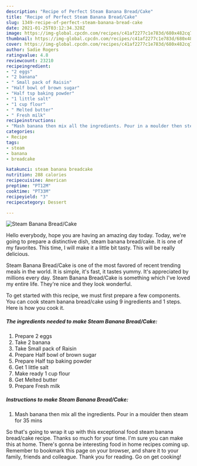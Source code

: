 ```yaml
---
description: "Recipe of Perfect Steam Banana Bread/Cake"
title: "Recipe of Perfect Steam Banana Bread/Cake"
slug: 1349-recipe-of-perfect-steam-banana-bread-cake
date: 2021-01-25T03:12:34.328Z
image: https://img-global.cpcdn.com/recipes/c41af2277c1e783d/680x482cq70/steam-banana-breadcake-recipe-main-photo.jpg
thumbnail: https://img-global.cpcdn.com/recipes/c41af2277c1e783d/680x482cq70/steam-banana-breadcake-recipe-main-photo.jpg
cover: https://img-global.cpcdn.com/recipes/c41af2277c1e783d/680x482cq70/steam-banana-breadcake-recipe-main-photo.jpg
author: Sadie Rogers
ratingvalue: 4.8
reviewcount: 23210
recipeingredient:
- "2 eggs"
- "2 banana"
- " Small pack of Raisin"
- "Half bowl of brown sugar"
- "Half tsp baking powder"
- "1 little salt"
- "1 cup flour"
- " Melted butter"
- " Fresh milk"
recipeinstructions:
- "Mash banana then mix all the ingredients. Pour in a moulder then steam for 35 mins"
categories:
- Recipe
tags:
- steam
- banana
- breadcake

katakunci: steam banana breadcake 
nutrition: 288 calories
recipecuisine: American
preptime: "PT12M"
cooktime: "PT33M"
recipeyield: "3"
recipecategory: Dessert

---
```



![Steam Banana Bread/Cake](https://img-global.cpcdn.com/recipes/c41af2277c1e783d/680x482cq70/steam-banana-breadcake-recipe-main-photo.jpg)

Hello everybody, hope you are having an amazing day today. Today, we're going to prepare a distinctive dish, steam banana bread/cake. It is one of my favorites. This time, I will make it a little bit tasty. This will be really delicious.



Steam Banana Bread/Cake is one of the most favored of recent trending meals in the world. It is simple, it's fast, it tastes yummy. It's appreciated by millions every day. Steam Banana Bread/Cake is something which I've loved my entire life. They're nice and they look wonderful.


To get started with this recipe, we must first prepare a few components. You can cook steam banana bread/cake using 9 ingredients and 1 steps. Here is how you cook it.

<!--inarticleads1-->

##### The ingredients needed to make Steam Banana Bread/Cake:

1. Prepare 2 eggs
1. Take 2 banana
1. Take  Small pack of Raisin
1. Prepare Half bowl of brown sugar
1. Prepare Half tsp baking powder
1. Get 1 little salt
1. Make ready 1 cup flour
1. Get  Melted butter
1. Prepare  Fresh milk




<!--inarticleads2-->

##### Instructions to make Steam Banana Bread/Cake:

1. Mash banana then mix all the ingredients. Pour in a moulder then steam for 35 mins




So that's going to wrap it up with this exceptional food steam banana bread/cake recipe. Thanks so much for your time. I'm sure you can make this at home. There's gonna be interesting food in home recipes coming up. Remember to bookmark this page on your browser, and share it to your family, friends and colleague. Thank you for reading. Go on get cooking!
